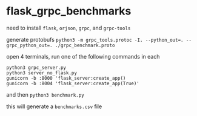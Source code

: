 # flask_grpc_benchmarks

need to install `flask`, `orjson`, `grpc`, and `grpc-tools`

generate protobufs
`python3 -m grpc_tools.protoc -I. --python_out=. --grpc_python_out=. ./grpc_benchmark.proto`

open 4 terminals, run one of the following commands in each 

```
python3 grpc_server.py 
python3 server_no_flask.py 
gunicorn -b :8000 'flask_server:create_app()
gunicorn -b :8004 'flask_server:create_app(True)'
```
and then `python3 benchmark.py` 

this will generate a `benchmarks.csv` file
